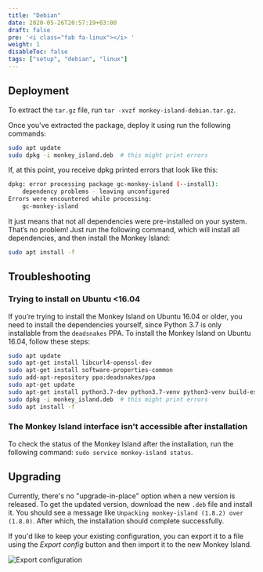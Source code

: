 ```yaml
---
title: "Debian"
date: 2020-05-26T20:57:19+03:00
draft: false
pre: '<i class="fab fa-linux"></i> '
weight: 1
disableToc: false
tags: ["setup", "debian", "linux"]
---
```


## Deployment

To extract the `tar.gz` file, run `tar -xvzf monkey-island-debian.tar.gz`.

Once you've extracted the package, deploy it using run the following commands:

```sh
sudo apt update
sudo dpkg -i monkey_island.deb  # this might print errors
```

If, at this point, you receive dpkg printed errors that look like this:

```sh
dpkg: error processing package gc-monkey-island (--install):
    dependency problems - leaving unconfigured
Errors were encountered while processing:
    gc-monkey-island
```

It just means that not all dependencies were pre-installed on your system.
That’s no problem! Just run the following command, which will install all
dependencies, and then install the Monkey Island:

```sh
sudo apt install -f
```

## Troubleshooting

### Trying to install on Ubuntu <16.04

If you’re trying to install the Monkey Island on Ubuntu 16.04 or older, you
need to install the dependencies yourself, since Python 3.7 is only installable
from the `deadsnakes` PPA. To install the Monkey Island on Ubuntu 16.04, follow
these steps:

```sh
sudo apt update
sudo apt-get install libcurl4-openssl-dev
sudo apt-get install software-properties-common
sudo add-apt-repository ppa:deadsnakes/ppa
sudo apt-get update
sudo apt-get install python3.7-dev python3.7-venv python3-venv build-essential
sudo dpkg -i monkey_island.deb  # this might print errors
sudo apt install -f
```

### The Monkey Island interface isn't accessible after installation

To check the status of the Monkey Island after the installation, run the following command: `sudo service monkey-island status`.

## Upgrading

Currently, there's no "upgrade-in-place" option when a new version is released.
To get the updated version, download the new `.deb` file and install it. You
should see a message like `Unpacking monkey-island (1.8.2) over (1.8.0)`. After
which, the installation should complete successfully.

If you'd like to keep your existing configuration, you can export it to a file
using the *Export config* button and then import it to the new Monkey Island.

![Export configuration](../../images/setup/export-configuration.png "Export configuration")

